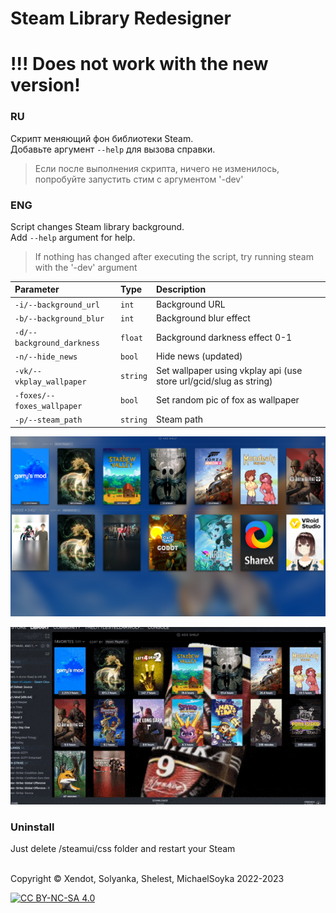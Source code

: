
# Steam Library Redesigner

# !!! Does not work with the new version!

### RU
Скрипт меняющий фон библиотеки Steam.  
Добавьте аргумент `--help` для вызова справки.
> Если после выполнения скрипта, ничего не изменилось, попробуйте запустить стим с аргументом '-dev'

### ENG

Script changes Steam library background.  
Add `--help` argument for help.
> If nothing has changed after executing the script, try running steam with the '-dev' argument

| Parameter                 | Type     | Description                                                        |
| :------------------------ | :------- | :----------------------------------------------------------------- |
| `-i/--background_url`     | `int`    | Background URL                                                     |
| `-b/--background_blur`    | `int`    | Background blur effect                                             |
| `-d/--background_darkness`| `float`  | Background darkness effect 0-1                                     |
| `-n/--hide_news`          | `bool`   | Hide news (updated)                                                |
| `-vk/--vkplay_wallpaper`  | `string` | Set wallpaper using vkplay api (use store url/gcid/slug as string) |
| `-foxes/--foxes_wallpaper`| `bool`   | Set random pic of fox as wallpaper                                 |
| `-p/--steam_path`         | `string` | Steam path                                                         |

![Logo](https://github.com/Michael-Soyka/steam-lib-designer/blob/master/prev.PNG?raw=true)

![Logo1](https://github.com/Michael-Soyka/steam-lib-designer/blob/master/New-PREV.gif?raw=true)

### Uninstall

Just delete <stampath>/steamui/css folder and restart your Steam  
</br>


Сopyright © Xendot, Solyanka, Shelest, MichaelSoyka 2022-2023

[![CC BY-NC-SA 4.0][cc-by-nc-sa-image]][cc-by-nc-sa]

[cc-by-nc-sa]: http://creativecommons.org/licenses/by-nc-sa/4.0/
[cc-by-nc-sa-image]: https://licensebuttons.net/l/by-nc-sa/4.0/88x31.png
[cc-by-nc-sa-shield]: https://img.shields.io/badge/License-CC%20BY--NC--SA%204.0-lightgrey.svg
